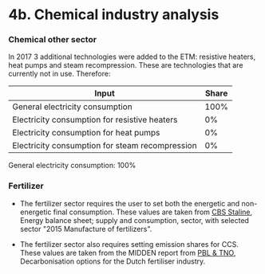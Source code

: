 # 4b. Chemical industry analysis


### Chemical other sector
In 2017 3 additional technologies were added to the ETM: resistive heaters, heat pumps and steam recompression. These are technologies that are currently not in use. Therefore:


|Input|Share|
|---|---|
|General electricity consumption|100%|
|Electricity consumption for resistive heaters|0%|
|Electricity consumption for heat pumps|0%|
|Electricity consumption for steam recompression|0%|


General electricity consumption: 100%


### Fertilizer

- The fertilizer sector requires the user to set both the energetic and non-energetic final consumption. These values are taken from [CBS Staline](https://opendata.cbs.nl/#/CBS/en/dataset/83989ENG/table), Energy balance sheet; supply and consumption, sector, with selected sector "2015 Manufacture of fertilizers".

- The fertilizer sector also requires setting emission shares for CCS. These values are taken from the MIDDEN report from [PBL & TNO](https://www.pbl.nl/en/publications/decarbonisation-options-for-the-dutch-fertiliser-industry), Decarbonisation options for the Dutch fertiliser industry.